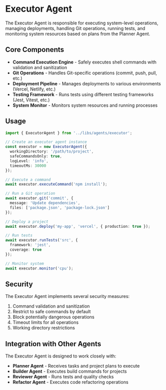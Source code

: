 # Executor Agent

The Executor Agent is responsible for executing system-level operations, managing deployments, handling Git operations, running tests, and monitoring system resources based on plans from the Planner Agent.

## Core Components

- **Command Execution Engine** - Safely executes shell commands with validation and sanitization
- **Git Operations** - Handles Git-specific operations (commit, push, pull, etc.)
- **Deployment Pipeline** - Manages deployments to various environments (Vercel, Netlify, etc.)
- **Testing Framework** - Runs tests using different testing frameworks (Jest, Vitest, etc.)
- **System Monitor** - Monitors system resources and running processes

## Usage

```typescript
import { ExecutorAgent } from '../libs/agents/executor';

// Create an executor agent instance
const executor = new ExecutorAgent({
  workingDirectory: '/path/to/project',
  safeCommandsOnly: true,
  logLevel: 'info',
  timeoutMs: 30000
});

// Execute a command
await executor.executeCommand('npm install');

// Run a Git operation
await executor.git('commit', {
  message: 'Update dependencies',
  files: ['package.json', 'package-lock.json']
});

// Deploy a project
await executor.deploy('my-app', 'vercel', { production: true });

// Run tests
await executor.runTests('src', {
  framework: 'jest',
  coverage: true
});

// Monitor system
await executor.monitor('cpu');
```

## Security

The Executor Agent implements several security measures:

1. Command validation and sanitization
2. Restrict to safe commands by default
3. Block potentially dangerous operations
4. Timeout limits for all operations
5. Working directory restrictions

## Integration with Other Agents

The Executor Agent is designed to work closely with:

- **Planner Agent** - Receives tasks and project plans to execute
- **Builder Agent** - Executes build commands for projects
- **Reviewer Agent** - Runs tests and quality checks
- **Refactor Agent** - Executes code refactoring operations
